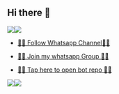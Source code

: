 ## Hi there 👋

<!--
**Kingbega/Kingbega** is a ✨ _special_ ✨ repository because its `README.md` (this file) appears on your GitHub profile.

Here are some ideas to get you started:

- 🔭 I’m currently working on ...
- 🌱 I’m currently learning ...
- 👯 I’m looking to collaborate on ...
- 🤔 I’m looking for help with ...
- 💬 Ask me about ...
- 📫 How to reach me: ...
- 😄 Pronouns: ...
- ⚡ Fun fact: ...
-->


<a><img src='https://i.imgur.com/LyHic3i.gif'/></a><a><img src='https://i.imgur.com/LyHic3i.gif'/></a>

* [🧑‍💻 Follow Whatsapp Channel🧑‍💻](https://whatsapp.com/channel/0029Vail87sIyPtQoZ2egl1h)

* [🧑‍💻 Join my whatsapp Group 🧑‍💻](https://chat.whatsapp.com/DWMdXPkkieGJNj3Nwhx9xp)

* [ 🧑‍💻 Tap here to open bot repo 🧑‍💻](https://github.com/Kingbega/BARAKA-MD-V1)

<a><img src='https://i.imgur.com/LyHic3i.gif'/></a><a><img src='https://i.imgur.com/LyHic3i.gif'/></a>

